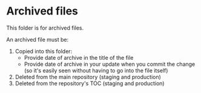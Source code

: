 # Archived files

This folder is for archived files. 

An archived file must be:
1. Copied into this folder:
   * Provide date of archive in the title of the file
   * Provide date of archive in your update when you commit the change (so it's easily seen without having to go into the file itself)
2. Deleted from the main repository (staging and production)
3. Deleted from the repository's TOC (staging and production)
